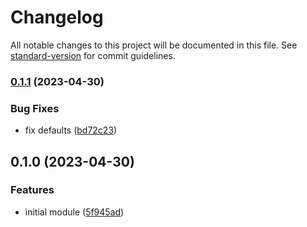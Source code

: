 # Changelog

All notable changes to this project will be documented in this file. See [standard-version](https://github.com/conventional-changelog/standard-version) for commit guidelines.

### [0.1.1](https://github.com/vivitian930/tf-azurerm-function-app/compare/v0.1.0...v0.1.1) (2023-04-30)


### Bug Fixes

* fix defaults ([bd72c23](https://github.com/vivitian930/tf-azurerm-function-app/commit/bd72c231d884267e70b4e27cd89e16ee695841ed))

## 0.1.0 (2023-04-30)


### Features

* initial module ([5f945ad](https://github.com/vivitian930/tf-azurerm-function-app/commit/5f945adf5231770fd1b2e108a6ee412b40d418f7))
